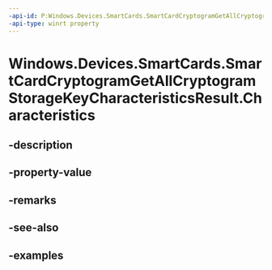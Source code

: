 ```yaml
---
-api-id: P:Windows.Devices.SmartCards.SmartCardCryptogramGetAllCryptogramStorageKeyCharacteristicsResult.Characteristics
-api-type: winrt property
---
```


<!-- Property syntax.
public IVectorView<SmartCardCryptogramStorageKeyCharacteristics> Characteristics { get; }
-->

# Windows.Devices.SmartCards.SmartCardCryptogramGetAllCryptogramStorageKeyCharacteristicsResult.Characteristics

## -description

## -property-value

## -remarks

## -see-also

## -examples

